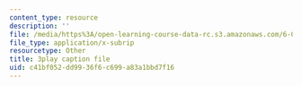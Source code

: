 ```yaml
---
content_type: resource
description: ''
file: /media/https%3A/open-learning-course-data-rc.s3.amazonaws.com/6-034-artificial-intelligence-fall-2010/c41bf052dd9936f6c699a83a1bbd7f16_gvmfbePC2pc.srt
file_type: application/x-subrip
resourcetype: Other
title: 3play caption file
uid: c41bf052-dd99-36f6-c699-a83a1bbd7f16
---
```

